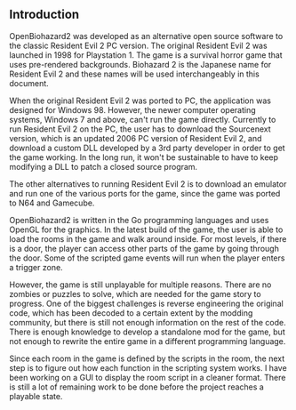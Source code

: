 ## Introduction

OpenBiohazard2 was developed as an alternative open source software to the classic Resident Evil 2 PC version. The original Resident Evil 2 was launched in 1998 for Playstation 1. The game is a survival horror game that uses pre-rendered backgrounds. Biohazard 2 is the Japanese name for Resident Evil 2 and these names will be used interchangeably in this document.

When the original Resident Evil 2 was ported to PC, the application was designed for Windows 98. However, the newer computer operating systems, Windows 7 and above, can't run the game directly. Currently to run Resident Evil 2 on the PC, the user has to download the Sourcenext version, which is an updated 2006 PC version of Resident Evil 2, and download a custom DLL developed by a 3rd party developer in order to get the game working. In the long run, it won't be sustainable to have to keep modifying a DLL to patch a closed source program.

The other alternatives to running Resident Evil 2 is to download an emulator and run one of the various ports for the game, since the game was ported to N64 and Gamecube.

OpenBiohazard2 is written in the Go programming languages and uses OpenGL for the graphics. In the latest build of the game, the user is able to load the rooms in the game and walk around inside. For most levels, if there is a door, the player can access other parts of the game by going through the door. Some of the scripted game events will run when the player enters a trigger zone.

However, the game is still unplayable for multiple reasons. There are no zombies or puzzles to solve, which are needed for the game story to progress. One of the biggest challenges is reverse engineering the original code, which has been decoded to a certain extent by the modding community, but there is still not enough information on the rest of the code. There is enough knowledge to develop a standalone mod for the game, but not enough to rewrite the entire game in a different programming language.

Since each room in the game is defined by the scripts in the room, the next step is to figure out how each function in the scripting system works. I have been working on a GUI to display the room script in a cleaner format. There is still a lot of remaining work to be done before the project reaches a playable state.
